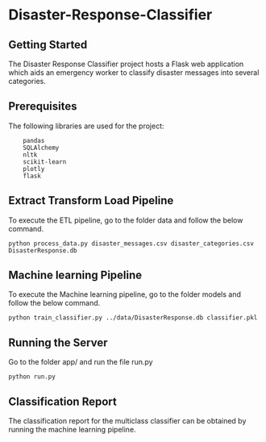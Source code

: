 # Disaster-Response-Classifier

Getting Started
---------------

The Disaster Response Classifier project hosts a Flask web application which 
aids an emergency worker to classify disaster messages into several categories. 

Prerequisites
-------------
The following libraries are used for the project:

        pandas
        SQLAlchemy
        nltk
        scikit-learn
        plotly
        flask

Extract Transform Load Pipeline
-------------------------------

To execute the ETL pipeline, go to the folder data and 
follow the below command.

    python process_data.py disaster_messages.csv disaster_categories.csv DisasterResponse.db

   
Machine learning Pipeline
-------------------------

To execute the Machine learning pipeline, go to the folder models
and follow the below command. 

    python train_classifier.py ../data/DisasterResponse.db classifier.pkl

Running the Server
------------------

Go to the folder app/ and run the file run.py

	python run.py


Classification Report
---------------------

The classification report for the multiclass classifier can be obtained 
by running the machine learning pipeline.

    

    